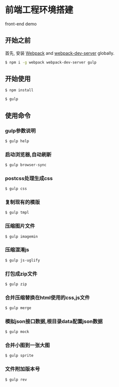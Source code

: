 # 前端工程环境搭建
front-end  demo
## 开始之前

首先, 安装 [Webpack](https://www.npmjs.com/package/webpack) and [webpack-dev-server](https://www.npmjs.com/package/webpack-dev-server) globally.

```bash
$ npm i -g webpack webpack-dev-server gulp
```
## 开始使用
```bash
$ npm install
```

```bash
$ gulp
```
## 使用命令

### gulp参数说明
```bash
$ gulp help
```

### 启动浏览器,自动刷新
```bash
$ gulp browser-sync
```

###  postcss处理生成css
```bash
$ gulp css
```

###  复制现有的模版
```bash
$ gulp tmpl
```

###  压缩图片文件
```bash
$ gulp imagemin
```

###  压缩混淆js
```bash
$ gulp js-uglify
```
 
###  打包成zip文件
```bash
$ gulp zip
```

###  合并压缩替换在html使用的css,js文件
```bash
$ gulp merge
```

###  模拟json接口数据,根目录data配置json数据
```bash
$ gulp mock
```

###  合并小图到一张大图
```bash
$ gulp sprite
```

###  文件附加版本号
```bash
$ gulp rev
```
